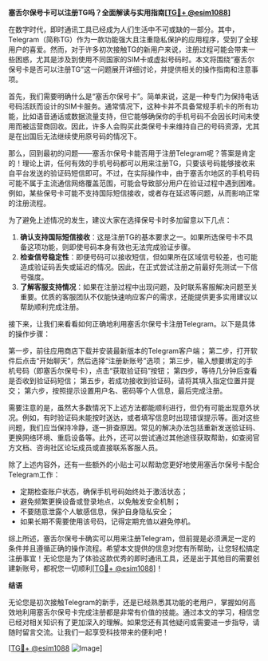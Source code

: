 **塞舌尔保号卡可以注册TG吗？全面解读与实用指南[[TG💪+ @esim1088](https://t.me/s/esim1088)]**

在数字时代，即时通讯工具已经成为人们生活中不可或缺的一部分。其中，Telegram（简称TG）作为一款功能强大且注重隐私保护的应用程序，受到了全球用户的喜爱。然而，对于许多初次接触TG的新用户来说，注册过程可能会带来一些困惑，尤其是涉及到使用不同国家的SIM卡或虚拟号码时。本文将围绕“塞舌尔保号卡是否可以注册TG”这一问题展开详细讨论，并提供相关的操作指南和注意事项。

首先，我们需要明确什么是“塞舌尔保号卡”。简单来说，这是一种专门为保持电话号码活跃而设计的SIM卡服务。通常情况下，这种卡并不具备常规手机卡的所有功能，比如语音通话或数据流量支持，但它能够确保你的手机号码不会因长时间未使用而被运营商回收。因此，许多人会购买此类保号卡来维持自己的号码资源，尤其是在出国后无法继续使用原号码的情况下。

那么，回到最初的问题——塞舌尔保号卡能否用于注册Telegram呢？答案是肯定的！理论上讲，任何有效的手机号码都可以用来注册TG，只要该号码能够接收来自平台发送的验证码短信即可。不过，在实际操作中，由于塞舌尔地区的手机号码可能不属于主流通信网络覆盖范围，可能会导致部分用户在验证过程中遇到困难。例如，某些保号卡可能不支持国际短信接收，或者存在延迟等问题，从而影响正常的注册流程。

为了避免上述情况的发生，建议大家在选择保号卡时多加留意以下几点：

1. **确认支持国际短信接收**：这是注册TG的基本要求之一。如果所选保号卡不具备这项功能，则即使号码本身有效也无法完成验证步骤。
2. **检查信号稳定性**：即便号码可以接收短信，但如果所在区域信号较差，也可能造成验证码丢失或延迟的情况。因此，在正式尝试注册之前最好先测试一下信号强度。
3. **了解客服支持情况**：如果在注册过程中出现问题，及时联系客服解决问题至关重要。优质的客服团队不仅能快速响应客户的需求，还能提供更多实用建议以帮助顺利完成注册。

接下来，让我们来看看如何正确地利用塞舌尔保号卡注册Telegram。以下是具体的操作步骤：

第一步，前往应用商店下载并安装最新版本的Telegram客户端；
第二步，打开软件后点击“开始聊天”，然后选择“注册新账号”选项；
第三步，输入想要绑定的手机号码（即塞舌尔保号卡），点击“获取验证码”按钮；
第四步，等待几分钟后查看是否收到验证码短信；
第五步，若成功接收到验证码，请将其填入指定位置并提交；
第六步，按照提示设置用户名、密码等个人信息，最后完成注册。

需要注意的是，虽然大多数情况下上述方法都能顺利进行，但仍有可能出现意外状况。例如，有时验证码未能按时送达，或者填写信息时出现错误提示等。面对这些问题，我们应当保持冷静，逐一排查原因。常见的解决办法包括重新发送验证码、更换网络环境、重启设备等。此外，还可以尝试通过其他途径获取帮助，如查阅官方文档、咨询社区论坛成员或直接联系客服人员。

除了上述内容外，还有一些额外的小贴士可以帮助您更好地使用塞舌尔保号卡配合Telegram工作：

- 定期检查账户状态，确保手机号码始终处于激活状态；
- 避免频繁更换设备或登录地点，以免触发安全机制；
- 不要随意泄露个人敏感信息，保护自身隐私安全；
- 如果长期不需要使用该号码，记得定期充值以避免停机。

综上所述，塞舌尔保号卡确实可以用来注册Telegram，但前提是必须满足一定的条件并且遵循正确的操作流程。希望本文提供的信息对您有所帮助，让您轻松搞定注册事宜！无论您是为了体验这款优秀的即时通讯工具，还是出于其他目的需要创建新账号，都祝您一切顺利[[TG💪+ @esim1088](https://t.me/s/esim1088)]！

**结语**

无论您是初次接触Telegram的新手，还是已经熟悉其功能的老用户，掌握如何高效地利用塞舌尔保号卡完成注册都是非常有价值的技能。通过本文的学习，相信您已经对相关知识有了更加深入的理解。如果您还有其他疑问或需要进一步指导，请随时留言交流。让我们一起享受科技带来的便利吧！

[[TG💪+ @esim1088](https://t.me/s/esim1088) ![Image](https://i.postimg.cc/4NQfJmqS/Snipaste-2025-05-13-00-14-12.png)]